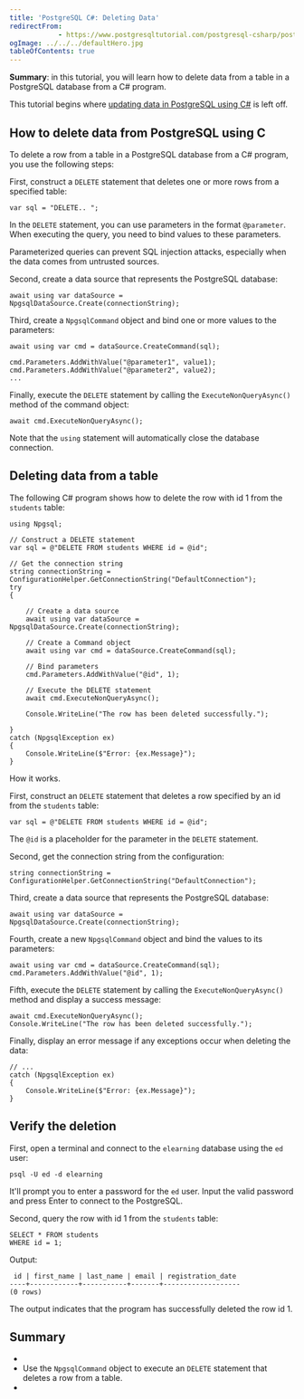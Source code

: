 ```yaml
---
title: 'PostgreSQL C#: Deleting Data'
redirectFrom: 
            - https://www.postgresqltutorial.com/postgresql-csharp/postgresql-csharp-delete/
ogImage: ../../../defaultHero.jpg
tableOfContents: true
---
```

<!-- wp:paragraph -->

**Summary**: in this tutorial, you will learn how to delete data from a table in a PostgreSQL database from a C# program.

<!-- /wp:paragraph -->

<!-- wp:paragraph {"className":"note"} -->

This tutorial begins where [updating data in PostgreSQL using C#](https://www.postgresqltutorial.com/postgresql-csharp/postgresql-csharp-update/) is left off.

<!-- /wp:paragraph -->

<!-- wp:heading -->

## How to delete data from PostgreSQL using C

<!-- /wp:heading -->

<!-- wp:paragraph -->

To delete a row from a table in a PostgreSQL database from a C# program, you use the following steps:

<!-- /wp:paragraph -->

<!-- wp:paragraph -->

First, construct a `DELETE` statement that deletes one or more rows from a specified table:

<!-- /wp:paragraph -->

<!-- wp:code {"language":"cs"} -->

```
var sql = "DELETE.. ";
```

<!-- /wp:code -->

<!-- wp:paragraph -->

In the `DELETE` statement, you can use parameters in the format `@parameter`. When executing the query, you need to bind values to these parameters.

<!-- /wp:paragraph -->

<!-- wp:paragraph {"className":"note"} -->

Parameterized queries can prevent SQL injection attacks, especially when the data comes from untrusted sources.

<!-- /wp:paragraph -->

<!-- wp:paragraph -->

Second, create a data source that represents the PostgreSQL database:

<!-- /wp:paragraph -->

<!-- wp:code {"language":"cs"} -->

```
await using var dataSource = NpgsqlDataSource.Create(connectionString);
```

<!-- /wp:code -->

<!-- wp:paragraph -->

Third, create a `NpgsqlCommand` object and bind one or more values to the parameters:

<!-- /wp:paragraph -->

<!-- wp:code {"language":"cs"} -->

```
await using var cmd = dataSource.CreateCommand(sql);

cmd.Parameters.AddWithValue("@parameter1", value1);
cmd.Parameters.AddWithValue("@parameter2", value2);
...
```

<!-- /wp:code -->

<!-- wp:paragraph -->

Finally, execute the `DELETE` statement by calling the `ExecuteNonQueryAsync()` method of the command object:

<!-- /wp:paragraph -->

<!-- wp:code {"language":"cs"} -->

```
await cmd.ExecuteNonQueryAsync();
```

<!-- /wp:code -->

<!-- wp:paragraph -->

Note that the `using` statement will automatically close the database connection.

<!-- /wp:paragraph -->

<!-- wp:heading -->

## Deleting data from a table

<!-- /wp:heading -->

<!-- wp:paragraph -->

The following C# program shows how to delete the row with id 1 from the `students` table:

<!-- /wp:paragraph -->

<!-- wp:code {"language":"cs"} -->

```
using Npgsql;

// Construct a DELETE statement
var sql = @"DELETE FROM students WHERE id = @id";

// Get the connection string
string connectionString = ConfigurationHelper.GetConnectionString("DefaultConnection");
try
{

    // Create a data source
    await using var dataSource = NpgsqlDataSource.Create(connectionString);

    // Create a Command object
    await using var cmd = dataSource.CreateCommand(sql);

    // Bind parameters
    cmd.Parameters.AddWithValue("@id", 1);

    // Execute the DELETE statement
    await cmd.ExecuteNonQueryAsync();

    Console.WriteLine("The row has been deleted successfully.");

}
catch (NpgsqlException ex)
{
    Console.WriteLine($"Error: {ex.Message}");
}
```

<!-- /wp:code -->

<!-- wp:paragraph -->

How it works.

<!-- /wp:paragraph -->

<!-- wp:paragraph -->

First, construct an `DELETE` statement that deletes a row specified by an id from the `students` table:

<!-- /wp:paragraph -->

<!-- wp:code {"language":"cs"} -->

```
var sql = @"DELETE FROM students WHERE id = @id";
```

<!-- /wp:code -->

<!-- wp:paragraph -->

The `@id` is a placeholder for the parameter in the `DELETE` statement.

<!-- /wp:paragraph -->

<!-- wp:paragraph -->

Second, get the connection string from the configuration:

<!-- /wp:paragraph -->

<!-- wp:code -->

```
string connectionString = ConfigurationHelper.GetConnectionString("DefaultConnection");
```

<!-- /wp:code -->

<!-- wp:paragraph -->

Third, create a data source that represents the PostgreSQL database:

<!-- /wp:paragraph -->

<!-- wp:code {"language":"cs"} -->

```
await using var dataSource = NpgsqlDataSource.Create(connectionString);
```

<!-- /wp:code -->

<!-- wp:paragraph -->

Fourth, create a new `NpgsqlCommand` object and bind the values to its parameters:

<!-- /wp:paragraph -->

<!-- wp:code {"language":"cs"} -->

```
await using var cmd = dataSource.CreateCommand(sql);
cmd.Parameters.AddWithValue("@id", 1);
```

<!-- /wp:code -->

<!-- wp:paragraph -->

Fifth, execute the `DELETE` statement by calling the `ExecuteNonQueryAsync()` method and display a success message:

<!-- /wp:paragraph -->

<!-- wp:code {"language":"cs"} -->

```
await cmd.ExecuteNonQueryAsync();
Console.WriteLine("The row has been deleted successfully.");
```

<!-- /wp:code -->

<!-- wp:paragraph -->

Finally, display an error message if any exceptions occur when deleting the data:

<!-- /wp:paragraph -->

<!-- wp:code {"language":"cs"} -->

```
// ...
catch (NpgsqlException ex)
{
    Console.WriteLine($"Error: {ex.Message}");
}
```

<!-- /wp:code -->

<!-- wp:heading -->

## Verify the deletion

<!-- /wp:heading -->

<!-- wp:paragraph -->

First, open a terminal and connect to the `elearning` database using the `ed` user:

<!-- /wp:paragraph -->

<!-- wp:code {"language":"cs"} -->

```
psql -U ed -d elearning
```

<!-- /wp:code -->

<!-- wp:paragraph -->

It'll prompt you to enter a password for the `ed` user. Input the valid password and press Enter to connect to the PostgreSQL.

<!-- /wp:paragraph -->

<!-- wp:paragraph -->

Second, query the row with id 1 from the `students` table:

<!-- /wp:paragraph -->

<!-- wp:code {"language":"cs"} -->

```
SELECT * FROM students
WHERE id = 1;
```

<!-- /wp:code -->

<!-- wp:paragraph -->

Output:

<!-- /wp:paragraph -->

<!-- wp:code {"language":"cs"} -->

```
 id | first_name | last_name | email | registration_date
----+------------+-----------+-------+-------------------
(0 rows)
```

<!-- /wp:code -->

<!-- wp:paragraph -->

The output indicates that the program has successfully deleted the row id 1.

<!-- /wp:paragraph -->

<!-- wp:heading -->

## Summary

<!-- /wp:heading -->

<!-- wp:list -->

- <!-- wp:list-item -->
- Use the `NpgsqlCommand` object to execute an `DELETE` statement that deletes a row from a table.
- <!-- /wp:list-item -->

<!-- /wp:list -->
